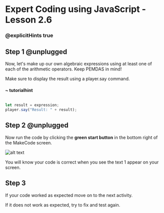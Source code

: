 
# Expert Coding using JavaScript - Lesson 2.6

### @explicitHints true

  

## Step 1 @unplugged

  

Now, let's make up our own algebraic expressions using at least one of each of the arithmetic operators. Keep PEMDAS in mind!

Make sure to display the result using a player.say command.

#### ~ tutorialhint

  

```javascript

let result = expression;
player.say("Result: " + result);

```


## Step 2 @unplugged

Now run the code by clicking the **green start button** in the bottom right of the MakeCode screen.

  

![alt text](https://expertjs.codingcredentials.com/Lesson1/1.1/1.JPG?raw=true  "Start")

  

You will know your code is correct when you see the text 1 appear on your screen.

  
  
  

## Step 3

If your code worked as expected move on to the next activity.

  

If it does not work as expected, try to fix and test again.


